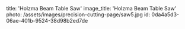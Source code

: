 title: 'Holzma Beam Table Saw'
image_title: 'Holzma Beam Table Saw'
photo: /assets/images/precision-cutting-page/saw5.jpg
id: 0da4a5d3-06ae-401b-9524-38d98b2ed7de
